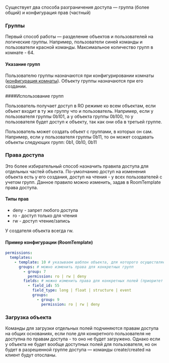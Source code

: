 
Существует два способа разграничения доступа — группа (более общий) и конфигурация прав (частный)

### Группы

Первый способ работы — разделение объектов и пользователей на логические группы. 
Например, пользователи синей команды и пользователи красной команды. 
Максимальное количество групп в комнате - 64.

#### Указание групп
Пользователю группы назначаются при конфигурировании комнаты 
([конфигурация комнаты](/components/relay/configuration/room)). 
Объекту группы назначаются при его создании.

####Использование групп

Пользователь получает доступ в RO режиме ко всем объектам, если объект входит в ту же группу что и пользователь. Например, если у пользователя группы 0b101, а у объекта группы
0b100, то у пользователя будет доступ к объекту, так как они оба в третьей группе.

Пользователь может создать объект с группами, в которых он сам. Например, если у пользователя группы 0b11, то он может создавать объекты следующих групп: 0b1, 0b10, 0b11
 

### Права доступа

Это более избирательный способ назначить правила доступа для отдельных частей объекта.
По-умолчанию доступ на изменения объекта есть у его создания, доступ на чтения - у всех пользователей с учетом групп.
Данное правило можно изменить, задав в RoomTemplate права доступа.

#### Типы прав

- deny - запрет любого доступа
- ro - доступ только для чтения
- rw - доступ чтение/запись

У создателя объекта всегда rw.


#### Пример конфигурации (RoomTemplate)

```yaml
permissions:
  templates:
    - template: 10 # указываем шаблон объекта, для которого осуществляется настройка прав
      groups: # можно изменить права для конкретных групп
        - group: 7
          permission: ro | rw | deny
        fields: # можно изменить права для конкретных полей (приоритет выше чем права групп) 
          - field_id: 55
            field_type: long | float | structure | event
            groups:
              - group: 9
                permission: ro | rw | deny
```


### Загрузка объекта
Команды для загрузки отдельных полей подчиняются правам доступа на общих основаниях, если поле для конкретного пользователя не доступна по правам доступа - то оно не будет 
загружено. Однако если у объекта не будет вообще доступных полей для пользователя, но он будет в разрешенной группе доступа — команды create/created на клиент будут отосланы.

